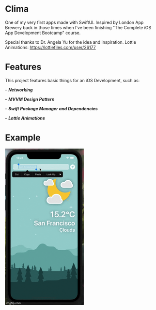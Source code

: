 # Clima
One of my very first apps made with SwiftUI. Inspired by London App Brewery back in those times when I've been finishing "The Complete iOS App Development Bootcamp" course. 

Special thanks to Dr. Angela Yu for the idea and inspiration.
Lottie Animations: https://lottiefiles.com/user/26177

# Features
This project features basic things for an iOS Development, such as:

– ***Networking***

– ***MVVM Design Pattern***

– ***Swift Package Manager and Dependencies***

– ***Lottie Animations***

# Example

![](https://github.com/llieusedie/Clima/blob/main/6klikz.gif)


